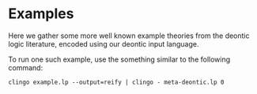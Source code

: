 # Examples

Here we gather some more well known example theories from the deontic
logic literature, encoded using our deontic input language.

To run one such example, use the something similar to the following
command:

`
clingo example.lp --output=reify | clingo - meta-deontic.lp 0
`
